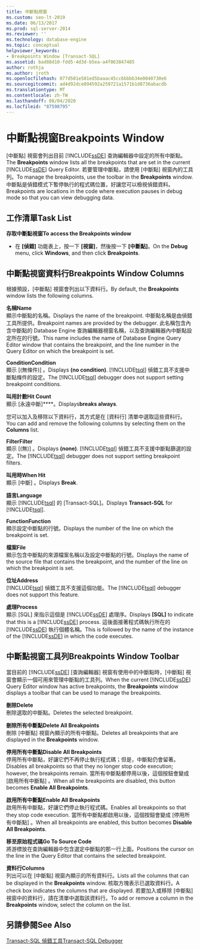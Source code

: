 ```yaml
---
title: 中斷點視窗
ms.custom: seo-lt-2019
ms.date: 06/13/2017
ms.prod: sql-server-2014
ms.reviewer: ''
ms.technology: database-engine
ms.topic: conceptual
helpviewer_keywords:
- Breakpoints Window [Transact-SQL]
ms.assetid: bad88d10-fdd5-4d3d-b5ea-a4f063847485
author: rothja
ms.author: jroth
ms.openlocfilehash: 077d501e581ed5baaac45cc6bbbb34e0040730e6
ms.sourcegitcommit: ad4d92dce894592a259721a1571b1d8736abacdb
ms.translationtype: MT
ms.contentlocale: zh-TW
ms.lasthandoff: 08/04/2020
ms.locfileid: "87598795"
---
```

# <a name="breakpoints-window"></a><span data-ttu-id="c96cb-102">中斷點視窗</span><span class="sxs-lookup"><span data-stu-id="c96cb-102">Breakpoints Window</span></span>
  <span data-ttu-id="c96cb-103">[中斷點]  視窗會列出目前 [!INCLUDE[ssDE](../../includes/ssde-md.md)] 查詢編輯器中設定的所有中斷點。</span><span class="sxs-lookup"><span data-stu-id="c96cb-103">The **Breakpoints** window lists all the breakpoints that are set in the current [!INCLUDE[ssDE](../../includes/ssde-md.md)] Query Editor.</span></span> <span data-ttu-id="c96cb-104">若要管理中斷點，請使用 [中斷點]  視窗內的工具列。</span><span class="sxs-lookup"><span data-stu-id="c96cb-104">To manage the breakpoints, use the toolbar in the **Breakpoints** window.</span></span> <span data-ttu-id="c96cb-105">中斷點是偵錯模式下暫停執行的程式碼位置，好讓您可以檢視偵錯資料。</span><span class="sxs-lookup"><span data-stu-id="c96cb-105">Breakpoints are locations in the code where execution pauses in debug mode so that you can view debugging data.</span></span>  
  
## <a name="task-list"></a><span data-ttu-id="c96cb-106">工作清單</span><span class="sxs-lookup"><span data-stu-id="c96cb-106">Task List</span></span>  
 <span data-ttu-id="c96cb-107">**存取中斷點視窗**</span><span class="sxs-lookup"><span data-stu-id="c96cb-107">**To access the Breakpoints window**</span></span>  
  
-   <span data-ttu-id="c96cb-108">在 **[偵錯]** 功能表上，按一下 **[視窗]**，然後按一下 **[中斷點]**。</span><span class="sxs-lookup"><span data-stu-id="c96cb-108">On the **Debug** menu, click **Windows**, and then click **Breakpoints**.</span></span>  
  
## <a name="breakpoints-window-columns"></a><span data-ttu-id="c96cb-109">中斷點視窗資料行</span><span class="sxs-lookup"><span data-stu-id="c96cb-109">Breakpoints Window Columns</span></span>  
 <span data-ttu-id="c96cb-110">根據預設，[中斷點]  視窗會列出以下資料行。</span><span class="sxs-lookup"><span data-stu-id="c96cb-110">By default, the **Breakpoints** window lists the following columns.</span></span>  
  
 <span data-ttu-id="c96cb-111">**名稱**</span><span class="sxs-lookup"><span data-stu-id="c96cb-111">**Name**</span></span>  
 <span data-ttu-id="c96cb-112">顯示中斷點的名稱。</span><span class="sxs-lookup"><span data-stu-id="c96cb-112">Displays the name of the breakpoint.</span></span> <span data-ttu-id="c96cb-113">中斷點名稱是由偵錯工具所提供。</span><span class="sxs-lookup"><span data-stu-id="c96cb-113">Breakpoint names are provided by the debugger.</span></span> <span data-ttu-id="c96cb-114">此名稱包含內含中斷點的 Database Engine 查詢編輯器視窗名稱，以及查詢編輯器內中斷點設定所在的行號。</span><span class="sxs-lookup"><span data-stu-id="c96cb-114">This name includes the name of Database Engine Query Editor window that contains the breakpoint, and the line number in the Query Editor on which the breakpoint is set.</span></span>  
  
 <span data-ttu-id="c96cb-115">**Condition**</span><span class="sxs-lookup"><span data-stu-id="c96cb-115">**Condition**</span></span>  
 <span data-ttu-id="c96cb-116">顯示 [(無條件)]  。</span><span class="sxs-lookup"><span data-stu-id="c96cb-116">Displays **(no condition)**.</span></span> <span data-ttu-id="c96cb-117">[!INCLUDE[tsql](../../includes/tsql-md.md)] 偵錯工具不支援中斷點條件的設定。</span><span class="sxs-lookup"><span data-stu-id="c96cb-117">The [!INCLUDE[tsql](../../includes/tsql-md.md)] debugger does not support setting breakpoint conditions.</span></span>  
  
 <span data-ttu-id="c96cb-118">**叫用計數**</span><span class="sxs-lookup"><span data-stu-id="c96cb-118">**Hit Count**</span></span>  
 <span data-ttu-id="c96cb-119">顯示 [永遠中斷]\*\*\*\*。</span><span class="sxs-lookup"><span data-stu-id="c96cb-119">Displays**breaks always**.</span></span>  
  
 <span data-ttu-id="c96cb-120">您可以加入及移除以下資料行，其方式是在 [資料行]  清單中選取這些資料行。</span><span class="sxs-lookup"><span data-stu-id="c96cb-120">You can add and remove the following columns by selecting them on the **Columns** list.</span></span>  
  
 <span data-ttu-id="c96cb-121">**Filter**</span><span class="sxs-lookup"><span data-stu-id="c96cb-121">**Filter**</span></span>  
 <span data-ttu-id="c96cb-122">顯示 [(無)]  。</span><span class="sxs-lookup"><span data-stu-id="c96cb-122">Displays **(none)**.</span></span> <span data-ttu-id="c96cb-123">[!INCLUDE[tsql](../../includes/tsql-md.md)] 偵錯工具不支援中斷點篩選的設定。</span><span class="sxs-lookup"><span data-stu-id="c96cb-123">The [!INCLUDE[tsql](../../includes/tsql-md.md)] debugger does not support setting breakpoint filters.</span></span>  
  
 <span data-ttu-id="c96cb-124">**叫用時**</span><span class="sxs-lookup"><span data-stu-id="c96cb-124">**When Hit**</span></span>  
 <span data-ttu-id="c96cb-125">顯示 [中斷]  。</span><span class="sxs-lookup"><span data-stu-id="c96cb-125">Displays **Break**.</span></span>  
  
 <span data-ttu-id="c96cb-126">**語言**</span><span class="sxs-lookup"><span data-stu-id="c96cb-126">**Language**</span></span>  
 <span data-ttu-id="c96cb-127">顯示 [!INCLUDE[tsql](../../includes/tsql-md.md)] 的 [Transact-SQL]。</span><span class="sxs-lookup"><span data-stu-id="c96cb-127">Displays **Transact-SQL** for [!INCLUDE[tsql](../../includes/tsql-md.md)].</span></span>  
  
 <span data-ttu-id="c96cb-128">**Function**</span><span class="sxs-lookup"><span data-stu-id="c96cb-128">**Function**</span></span>  
 <span data-ttu-id="c96cb-129">顯示設定中斷點的行號。</span><span class="sxs-lookup"><span data-stu-id="c96cb-129">Displays the number of the line on which the breakpoint is set.</span></span>  
  
 <span data-ttu-id="c96cb-130">**檔案**</span><span class="sxs-lookup"><span data-stu-id="c96cb-130">**File**</span></span>  
 <span data-ttu-id="c96cb-131">顯示包含中斷點的來源檔案名稱以及設定中斷點的行號。</span><span class="sxs-lookup"><span data-stu-id="c96cb-131">Displays the name of the source file that contains the breakpoint, and the number of the line on which the breakpoint is set.</span></span>  
  
 <span data-ttu-id="c96cb-132">**位址**</span><span class="sxs-lookup"><span data-stu-id="c96cb-132">**Address**</span></span>  
 <span data-ttu-id="c96cb-133">[!INCLUDE[tsql](../../includes/tsql-md.md)] 偵錯工具不支援這個功能。</span><span class="sxs-lookup"><span data-stu-id="c96cb-133">The [!INCLUDE[tsql](../../includes/tsql-md.md)] debugger does not support this feature.</span></span>  
  
 <span data-ttu-id="c96cb-134">**處理**</span><span class="sxs-lookup"><span data-stu-id="c96cb-134">**Process**</span></span>  
 <span data-ttu-id="c96cb-135">顯示 [SQL]  來指示這個是 [!INCLUDE[ssDE](../../includes/ssde-md.md)] 處理序。</span><span class="sxs-lookup"><span data-stu-id="c96cb-135">Displays **[SQL]** to indicate that this is a [!INCLUDE[ssDE](../../includes/ssde-md.md)] process.</span></span> <span data-ttu-id="c96cb-136">這後面接著程式碼執行所在的 [!INCLUDE[ssDE](../../includes/ssde-md.md)] 執行個體名稱。</span><span class="sxs-lookup"><span data-stu-id="c96cb-136">This is followed by the name of the instance of the [!INCLUDE[ssDE](../../includes/ssde-md.md)] in which the code executes.</span></span>  
  
## <a name="breakpoints-window-toolbar"></a><span data-ttu-id="c96cb-137">中斷點視窗工具列</span><span class="sxs-lookup"><span data-stu-id="c96cb-137">Breakpoints Window Toolbar</span></span>  
 <span data-ttu-id="c96cb-138">當目前的 [!INCLUDE[ssDE](../../includes/ssde-md.md)] [查詢編輯器] 視窗有使用中的中斷點時，[中斷點]  視窗會顯示一個可用來管理中斷點的工具列。</span><span class="sxs-lookup"><span data-stu-id="c96cb-138">When the current [!INCLUDE[ssDE](../../includes/ssde-md.md)] Query Editor window has active breakpoints, the **Breakpoints** window displays a toolbar that can be used to manage the breakpoints.</span></span>  
  
 <span data-ttu-id="c96cb-139">**刪除**</span><span class="sxs-lookup"><span data-stu-id="c96cb-139">**Delete**</span></span>  
 <span data-ttu-id="c96cb-140">刪除選取的中斷點。</span><span class="sxs-lookup"><span data-stu-id="c96cb-140">Deletes the selected breakpoint.</span></span>  
  
 <span data-ttu-id="c96cb-141">**刪除所有中斷點**</span><span class="sxs-lookup"><span data-stu-id="c96cb-141">**Delete All Breakpoints**</span></span>  
 <span data-ttu-id="c96cb-142">刪除 [中斷點]  視窗內顯示的所有中斷點。</span><span class="sxs-lookup"><span data-stu-id="c96cb-142">Deletes all breakpoints that are displayed in the **Breakpoints** window.</span></span>  
  
 <span data-ttu-id="c96cb-143">**停用所有中斷點**</span><span class="sxs-lookup"><span data-stu-id="c96cb-143">**Disable All Breakpoints**</span></span>  
 <span data-ttu-id="c96cb-144">停用所有中斷點，好讓它們不再停止執行程式碼；但是，中斷點仍會留著。</span><span class="sxs-lookup"><span data-stu-id="c96cb-144">Disables all breakpoints so that they no longer stop code execution; however, the breakpoints remain.</span></span> <span data-ttu-id="c96cb-145">當所有中斷點都停用以後，這個按鈕會變成 [啟用所有中斷點]  。</span><span class="sxs-lookup"><span data-stu-id="c96cb-145">When all the breakpoints are disabled, this button becomes **Enable All Breakpoints**.</span></span>  
  
 <span data-ttu-id="c96cb-146">**啟用所有中斷點**</span><span class="sxs-lookup"><span data-stu-id="c96cb-146">**Enable All Breakpoints**</span></span>  
 <span data-ttu-id="c96cb-147">啟用所有中斷點，好讓它們停止執行程式碼。</span><span class="sxs-lookup"><span data-stu-id="c96cb-147">Enables all breakpoints so that they stop code execution.</span></span> <span data-ttu-id="c96cb-148">當所有中斷點都啟用以後，這個按鈕會變成 [停用所有中斷點]  。</span><span class="sxs-lookup"><span data-stu-id="c96cb-148">When all breakpoints are enabled, this button becomes **Disable All Breakpoints**.</span></span>  
  
 <span data-ttu-id="c96cb-149">**移至原始程式碼**</span><span class="sxs-lookup"><span data-stu-id="c96cb-149">**Go To Source Code**</span></span>  
 <span data-ttu-id="c96cb-150">將游標放在查詢編輯器中包含選定中斷點的那一行上面。</span><span class="sxs-lookup"><span data-stu-id="c96cb-150">Positions the cursor on the line in the Query Editor that contains the selected breakpoint.</span></span>  
  
 <span data-ttu-id="c96cb-151">**資料行**</span><span class="sxs-lookup"><span data-stu-id="c96cb-151">**Columns**</span></span>  
 <span data-ttu-id="c96cb-152">列出可以在 [中斷點]  視窗內顯示的所有資料行。</span><span class="sxs-lookup"><span data-stu-id="c96cb-152">Lists all the columns that can be displayed in the **Breakpoints** window.</span></span> <span data-ttu-id="c96cb-153">核取方塊表示已選取資料行。</span><span class="sxs-lookup"><span data-stu-id="c96cb-153">A check box indicates the columns that are displayed.</span></span> <span data-ttu-id="c96cb-154">若要加入或移除 [中斷點]  視窗中的資料行，請在清單中選取該資料行。</span><span class="sxs-lookup"><span data-stu-id="c96cb-154">To add or remove a column in the **Breakpoints** window, select the column on the list.</span></span>  
  
## <a name="see-also"></a><span data-ttu-id="c96cb-155">另請參閱</span><span class="sxs-lookup"><span data-stu-id="c96cb-155">See Also</span></span>  
 [<span data-ttu-id="c96cb-156">Transact-SQL 偵錯工具</span><span class="sxs-lookup"><span data-stu-id="c96cb-156">Transact-SQL Debugger</span></span>](transact-sql-debugger.md)  
